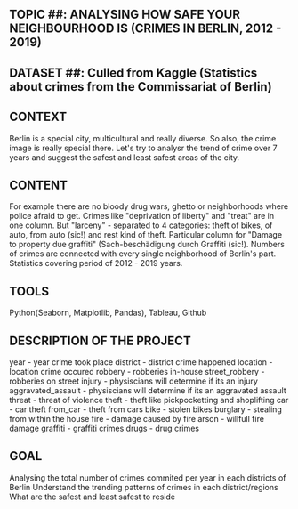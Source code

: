 ## TOPIC ##: ANALYSING HOW SAFE YOUR NEIGHBOURHOOD IS (CRIMES IN BERLIN, 2012 - 2019)
## DATASET ##: Culled from Kaggle (Statistics about crimes from the Commissariat of Berlin)

## CONTEXT ##
Berlin is a special city, multicultural and really diverse. So also, the crime image is really special there. Let's try to analysr the trend of crime over 7 years and suggest the safest and least safest areas of the city.

## CONTENT ##
For example there are no bloody drug wars, ghetto or neighborhoods where police afraid to get. Crimes like "deprivation of liberty" and "treat" are in one column. But "larceny" - separated to 4 categories: theft of bikes, of auto, from auto (sic!) and rest kind of theft. 
Particular column for "Damage to property due graffiti" (Sach-beschädigung durch Graffiti (sic!). 
Numbers of crimes are connected with every single neighborhood of Berlin's part. Statistics covering period of 2012 - 2019 years.

## TOOLS ##
Python(Seaborn, Matplotlib, Pandas), Tableau, Github

## DESCRIPTION OF THE PROJECT ##
year	- year crime took place
district - district crime happened
location - location crime occured
robbery - robberies in-house
street_robbery - robberies on street
injury	- physiscians will determine if its an injury
aggravated_assault	- physiscians will determine if its an aggravated assault
threat	- threat of violence
theft	- theft like pickpocketting and shoplifting
car	- car theft
from_car	- theft from cars
bike	- stolen bikes
burglary	- stealing from within the house
fire	- damage caused by fire
arson	- willfull fire
damage 
graffiti	- graffiti crimes
drugs - drug crimes

## GOAL ##
Analysing the total number of crimes commited per year in each districts of Berlin
Understand the trending patterns of crimes in each district/regions
What are the safest and least safest to reside

